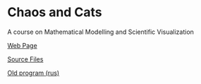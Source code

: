 # Chaos and Cats
A course on Mathematical Modelling and Scientific Visualization

[Web Page](https://eltaurus-lt.github.io/ChaosAndCats/en/program.html)

[Source Files](https://github.com/Eltaurus-Lt/CnC)

[Old program (rus)](https://old.mipt.ru/education/chair/theoretical_mechanics/courses/haos-i-kotiki.php)
